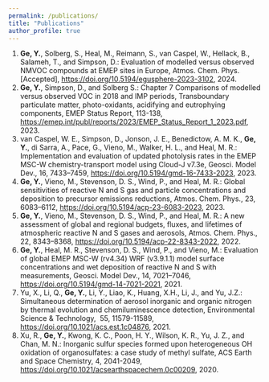 ```yaml
---
permalink: /publications/
title: "Publications"
author_profile: true
---
```


1. <b>Ge, Y.</b>, Solberg, S., Heal, M., Reimann, S., van Caspel, W., Hellack, B., Salameh, T., and Simpson, D.: Evaluation of modelled versus observed NMVOC compounds at EMEP sites in Europe, Atmos. Chem. Phys. [Accepted], <a href="https://doi.org/10.5194/egusphere-2023-3102">https://doi.org/10.5194/egusphere-2023-3102</a>, 2024.<br>
2. <b>Ge, Y.</b>, Simpson, D., and Solberg S.: Chapter 7 Comparisons of modelled versus observed VOC in 2018 and IMP periods, Transboundary particulate matter, photo-oxidants, acidifying and eutrophying components, EMEP Status Report, 113-138, <a href="https://emep.int/publ/reports/2023/EMEP_Status_Report_1_2023.pdf">https://emep.int/publ/reports/2023/EMEP_Status_Report_1_2023.pdf</a>, 2023.<br>
3. van Caspel, W. E., Simpson, D., Jonson, J. E., Benedictow, A. M. K., <b>Ge, Y.</b>, di Sarra, A., Pace, G., Vieno, M., Walker, H. L., and Heal, M. R.: Implementation and evaluation of updated photolysis rates in the EMEP MSC-W chemistry-transport model using Cloud-J v7.3e, Geosci. Model Dev., 16, 7433–7459, <a href="https://doi.org/10.5194/gmd-16-7433-2023">https://doi.org/10.5194/gmd-16-7433-2023</a>, 2023.
4. <b>Ge, Y.</b>, Vieno, M., Stevenson, D. S., Wind, P., and Heal, M. R.: Global sensitivities of reactive N and S gas and particle concentrations and deposition to precursor emissions reductions, Atmos. Chem. Phys., 23, 6083–6112, <a href="https://doi.org/10.5194/acp-23-6083-2023">https://doi.org/10.5194/acp-23-6083-2023</a>, 2023.<br>
5. <b>Ge, Y.</b>, Vieno, M., Stevenson, D. S., Wind, P., and Heal, M. R.: A new assessment of global and regional budgets, fluxes, and lifetimes of atmospheric reactive N and S gases and aerosols, Atmos. Chem. Phys., 22, 8343–8368,  <a href="https://doi.org/10.5194/acp-22-8343-2022">https://doi.org/10.5194/acp-22-8343-2022</a>, 2022.<br>
6. <b>Ge, Y.</b>, Heal, M. R., Stevenson, D. S., Wind, P., and Vieno, M.: Evaluation of global EMEP MSC-W (rv4.34) WRF (v3.9.1.1) model surface concentrations and wet deposition of reactive N and S with measurements, Geosci. Model Dev., 14, 7021–7046, <a href="https://doi.org/10.5194/gmd-14-7021-2021">https://doi.org/10.5194/gmd-14-7021-2021</a>, 2021.<br>
7. Yu, X., Li, Q., <b>Ge, Y.</b>, Li, Y., Liao, K., Huang, X.H., Li, J., and Yu, J.Z.: Simultaneous determination of aerosol inorganic and organic nitrogen by thermal evolution and chemiluminescence detection, Environmental Science & Technology,  55, 11579-11589, <a href="https://doi.org/10.1021/acs.est.1c04876">https://doi.org/10.1021/acs.est.1c04876</a>, 2021.<br>
8. Xu, R., <b>Ge, Y.</b>, Kwong, K. C., Poon, H. Y., Wilson, K. R., Yu, J. Z., and Chan, M. N.: Inorganic sulfur species formed upon heterogeneous OH oxidation of organosulfates: a case study of methyl sulfate, ACS Earth and Space Chemistry, 4, 2041-2049, <a href="https://doi.org/10.1021/acsearthspacechem.0c00209">https://doi.org/10.1021/acsearthspacechem.0c00209</a>, 2020.


<!-- {% if author.googlescholar %}
  You can also find my articles on <u><a href="{{author.googlescholar}}">my Google Scholar profile</a>.</u>
{% endif %}

{% include base_path %}

{% for post in site.publications reversed %}
  {% include archive-single.html %}
{% endfor %} -->
